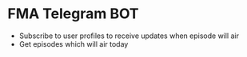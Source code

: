 # FMA Telegram BOT

* Subscribe to user profiles to receive updates when episode will air
* Get episodes which will air today
